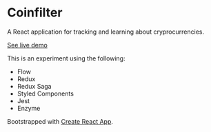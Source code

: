 # Coinfilter

A React application for tracking and learning about cryprocurrencies.

[See live demo](https://coinfilter-mjmzvdcuyc.now.sh)

This is an experiment using the following:

- Flow
- Redux
- Redux Saga
- Styled Components
- Jest
- Enzyme

Bootstrapped with [Create React App](https://github.com/facebookincubator/create-react-app).